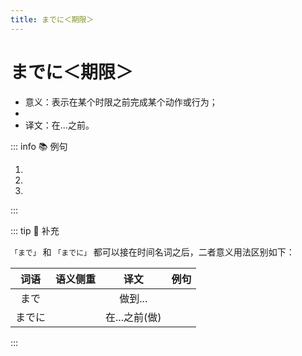 ```yaml
---
title: までに＜期限＞
---
```


# までに＜期限＞

* 意义：表示在某个时限之前完成某个动作或行为；
* <grammer-content sentence="接续：**时间名词** + までに；" />
* 译文：在...之前。

::: info :books: 例句

1. <grammer-content id='1-7-12-0' sentence="11[時/じ][半/はん]**までに**[行/い]きましょう。" trans="我们十一点半之前出发吧。" />
2. <grammer-content id='1-7-12-1' sentence="[本/ほん]は[10日/とおか]**までに**[返/かえ]します。" trans="书在10号前要还。" />
3. <grammer-content id='1-7-12-2' sentence="[寮/りょう]には11[時/じ]**までに**[帰/かえ]ります。" trans="11点之前回宿舍。" />

:::

::: tip :bookmark: 补充

`「まで」` 和 `「までに」` 都可以接在时间名词之后，二者意义用法区别如下：

| 词语 | 语义侧重 | 译文 | 例句 |
| :-----------: | :-----------: | :-----------: | :-----------: |
| まで     | <grammer-content sentence="在某时间点前完成，动作或者行为一直在**持续**" />       | 做到...      | <grammer-content id='1-7-12-3' sentence="10[時/じ]**まで**[電話/でんわ]します。" trans="电话一直打到了十点(**强调持续性**)" /> |
| までに     | <grammer-content sentence="在某时间点前完成动作或者发生变化，**没有持续的特征**" />       | 在...之前(做)      | <grammer-content id='1-7-12-4' sentence="10[時/じ]**までに**[電話/でんわ]します。" trans="在10点前打电话(**强调在某个时间点之前完成打电话这个动作，没有持续性**)" />       |

:::
